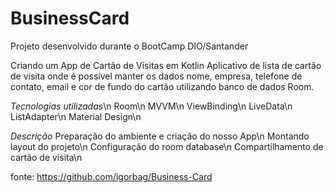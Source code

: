 # BusinessCard
Projeto desenvolvido durante o BootCamp DIO/Santander

Criando um App de Cartão de Visitas em Kotlin
Aplicativo de lista de cartão de visita onde é possível manter os dados nome, empresa, telefone de contato, email e cor de fundo do cartão utilizando banco de dados Room.

*Tecnologias utilizadas*\n
Room\n
MVVM\n
ViewBinding\n
LiveData\n
ListAdapter\n
Material Design\n

*Descrição*
Preparação do ambiente e criação do nosso App\n
Montando layout do projeto\n
Configuração do room database\n
Compartilhamento de cartão de visita\n

fonte: https://github.com/igorbag/Business-Card
